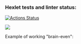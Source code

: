 ### Hexlet tests and linter status:
[![Actions Status](https://github.com/AmiAxe/frontend-project-44/workflows/hexlet-check/badge.svg)](https://github.com/AmiAxe/frontend-project-44/actions)

<a href="https://codeclimate.com/github/AmiAxe/frontend-project-44/maintainability"><img src="https://api.codeclimate.com/v1/badges/b1fffa894fcd6a9f5a11/maintainability" /></a>

Example of working "brain-even":
<script id="asciicast-Fxaz3eDj65amRfkWiALuj3U4x" src="https://asciinema.org/a/Fxaz3eDj65amRfkWiALuj3U4x.js" async></script>
